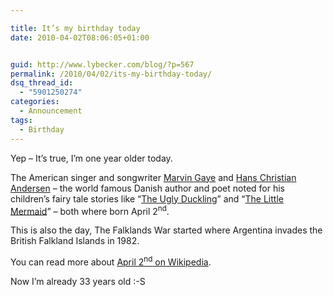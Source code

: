```yaml
---

title: It’s my birthday today
date: 2010-04-02T08:06:05+01:00


guid: http://www.lybecker.com/blog/?p=567
permalink: /2010/04/02/its-my-birthday-today/
dsq_thread_id:
  - "5901250274"
categories:
  - Announcement
tags:
  - Birthday
---
```

Yep – It’s true, I’m one year older today.

The American singer and songwriter [Marvin Gaye](http://en.wikipedia.org/wiki/Marvin_Gaye "Wikipedia - Marvin Gaye") and [Hans Christian Andersen](http://en.wikipedia.org/wiki/Hans_Christian_Andersen "Wikipedia - Hans Christian Andersen") – the world famous Danish author and poet noted for his children’s fairy tale stories like &#8220;[The Ugly Duckling](http://en.wikipedia.org/wiki/The_Ugly_Duckling "Wikipedia - Fairy Tale The Ugly Duckling")&#8221; and &#8220;[The Little Mermaid](http://en.wikipedia.org/wiki/The_Little_Mermaid "Wikipedia - Fairy Tale The Little Mermaid")&#8221; – both where born April 2<sup>nd</sup>.

This is also the day, The Falklands War started where Argentina invades the British Falkland Islands in 1982.

You can read more about [April 2<sup>nd</sup> on Wikipedia](http://en.wikipedia.org/wiki/April_2 "Information about April 2nd on Wikipedia").

Now I’m already 33 years old :-S
